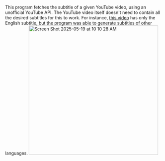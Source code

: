 This program fetches the subtitle of a given YouTube video, using an unofficial YouTube API. The YouTube video itself doesn't need to contain all the desired subtitles for this to work.
For instance, [this video](https://www.youtube.com/watch?v=pqBqdNIPrbo) has only the English subtitle, but the program was able to generate subtitles of other languages.
<img width="416" alt="Screen Shot 2025-05-19 at 10 10 28 AM" src="https://github.com/user-attachments/assets/79143190-f23b-45e4-bfde-8a5e6e87538e" />
